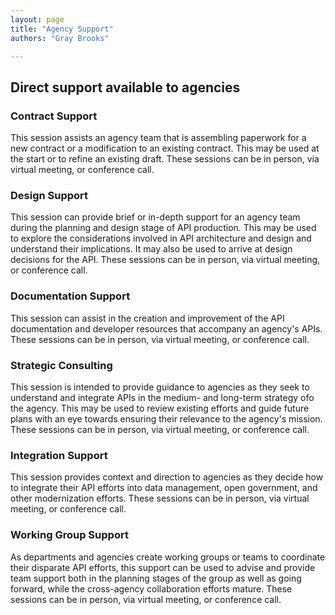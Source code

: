 ```yaml
---
layout: page
title: "Agency Support"
authors: "Gray Brooks"

---
```


## Direct support available to agencies 

### Contract Support 
This session assists an agency team that is assembling paperwork for a new contract or a modification to an existing contract.  This may be used at the start or to refine an existing draft.  These sessions can be in person, via virtual meeting, or conference call.

### Design Support

This session can provide brief or in-depth support for an agency team during the planning and design stage of API production.  This may be used to explore the considerations involved in API architecture and design and understand their implications.  It may also be used to arrive at design decisions for the API.  These sessions can be in person, via virtual meeting, or conference call.

### Documentation Support 

This session can assist in the creation and improvement of the API documentation and developer resources that accompany an agency's APIs.  These sessions can be in person, via virtual meeting, or conference call.

### Strategic Consulting 

This session is intended to provide guidance to agencies as they seek to understand and integrate APIs in the medium- and long-term strategy ofo the agency.  This may be used to review existing efforts and guide future plans with an eye towards ensuring their relevance to the agency's mission.  These sessions can be in person, via virtual meeting, or conference call.

### Integration Support 

This session provides context and direction to agencies as they decide how to integrate their API efforts into data management, open government, and other modernization efforts.   These sessions can be in person, via virtual meeting, or conference call.

### Working Group Support 

As departments and agencies create working groups or teams to coordinate their disparate API efforts, this support can be used to advise and provide team support both in the planning stages of the group as well as going forward, while the cross-agency collaboration efforts mature.  These sessions can be in person, via virtual meeting, or conference call.


